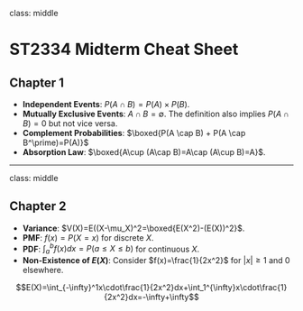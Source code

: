 class: middle

# ST2334 Midterm Cheat Sheet

## Chapter 1

- **Independent Events**: $P(A \cap B) = P(A) \times P(B)$.
- **Mutually Exclusive Events**: $A\cap B=\emptyset$. The definition also implies $P(A\cap B)=0$ but not vice versa.
- **Complement Probabilities**: $\boxed{P(A \cap B) + P(A \cap B^\prime)=P(A)}$
- **Absorption Law**: $\boxed{A\cup (A\cap B)=A\cap (A\cup B)=A}$.

---

class: middle

## Chapter 2

- **Variance**: $V(X)=E((X-\mu_X)^2=\boxed{E(X^2)-(E(X))^2}$.
- **PMF**: $f(x)=P(X=x)$ for discrete $X$.
- **PDF**: $\int_a^b f(x)dx=P(a\leq X \leq b)$ for continuous $X$.
- **Non-Existence of $E(X)$**: Consider $f(x)=\frac{1}{2x^2}$ for $\lvert x\rvert \geq 1$ and $0$ elsewhere.

$$E(X)=\int_{-\infty}^1x\cdot\frac{1}{2x^2}dx+\int_1^{\infty}x\cdot\frac{1}{2x^2}dx=-\infty+\infty$$
